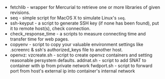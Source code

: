 * fetchlib - wrapper for Mercurial to retrieve one or more libraries of given revisions.
* seq - simple script for MacOS X to simulate Linux's `seq`.
* ssh-keyput - a script to generate SSH key (if none has been found), put it to remote host(s), check connection.
* check_response_time - a scripts to measure connecting time and transfer time for web pages.
* copyenv - script to copy your valuable environment settings like .screenrc & ssh's authorized_keys file to another host.
* openvz:
    vzcreate.sh - script to create openvz containers and setting reasonable persystem defaults.
    addnat.sh - script to add SNAT to container with ip from private network
    fwdport.sh - script to forward port from host's external ip into container's internal network
